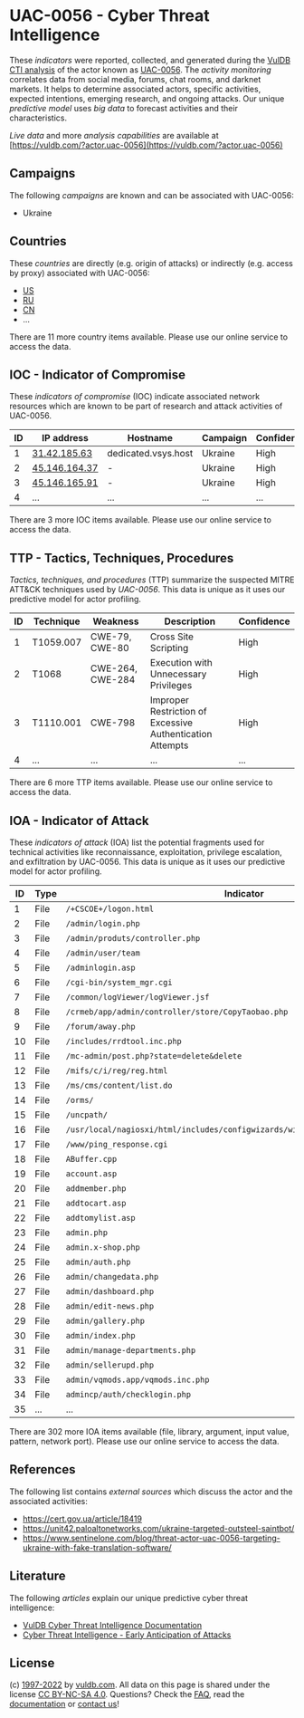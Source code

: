 # UAC-0056 - Cyber Threat Intelligence

These _indicators_ were reported, collected, and generated during the [VulDB CTI analysis](https://vuldb.com/?kb.cti) of the actor known as [UAC-0056](https://vuldb.com/?actor.uac-0056). The _activity monitoring_ correlates data from social media, forums, chat rooms, and darknet markets. It helps to determine associated actors, specific activities, expected intentions, emerging research, and ongoing attacks. Our unique _predictive model_ uses _big data_ to forecast activities and their characteristics.

_Live data_ and more _analysis capabilities_ are available at [https://vuldb.com/?actor.uac-0056](https://vuldb.com/?actor.uac-0056)

## Campaigns

The following _campaigns_ are known and can be associated with UAC-0056:

* Ukraine

## Countries

These _countries_ are directly (e.g. origin of attacks) or indirectly (e.g. access by proxy) associated with UAC-0056:

* [US](https://vuldb.com/?country.us)
* [RU](https://vuldb.com/?country.ru)
* [CN](https://vuldb.com/?country.cn)
* ...

There are 11 more country items available. Please use our online service to access the data.

## IOC - Indicator of Compromise

These _indicators of compromise_ (IOC) indicate associated network resources which are known to be part of research and attack activities of UAC-0056.

ID | IP address | Hostname | Campaign | Confidence
-- | ---------- | -------- | -------- | ----------
1 | [31.42.185.63](https://vuldb.com/?ip.31.42.185.63) | dedicated.vsys.host | Ukraine | High
2 | [45.146.164.37](https://vuldb.com/?ip.45.146.164.37) | - | Ukraine | High
3 | [45.146.165.91](https://vuldb.com/?ip.45.146.165.91) | - | Ukraine | High
4 | ... | ... | ... | ...

There are 3 more IOC items available. Please use our online service to access the data.

## TTP - Tactics, Techniques, Procedures

_Tactics, techniques, and procedures_ (TTP) summarize the suspected MITRE ATT&CK techniques used by _UAC-0056_. This data is unique as it uses our predictive model for actor profiling.

ID | Technique | Weakness | Description | Confidence
-- | --------- | -------- | ----------- | ----------
1 | T1059.007 | CWE-79, CWE-80 | Cross Site Scripting | High
2 | T1068 | CWE-264, CWE-284 | Execution with Unnecessary Privileges | High
3 | T1110.001 | CWE-798 | Improper Restriction of Excessive Authentication Attempts | High
4 | ... | ... | ... | ...

There are 6 more TTP items available. Please use our online service to access the data.

## IOA - Indicator of Attack

These _indicators of attack_ (IOA) list the potential fragments used for technical activities like reconnaissance, exploitation, privilege escalation, and exfiltration by UAC-0056. This data is unique as it uses our predictive model for actor profiling.

ID | Type | Indicator | Confidence
-- | ---- | --------- | ----------
1 | File | `/+CSCOE+/logon.html` | High
2 | File | `/admin/login.php` | High
3 | File | `/admin/produts/controller.php` | High
4 | File | `/admin/user/team` | High
5 | File | `/adminlogin.asp` | High
6 | File | `/cgi-bin/system_mgr.cgi` | High
7 | File | `/common/logViewer/logViewer.jsf` | High
8 | File | `/crmeb/app/admin/controller/store/CopyTaobao.php` | High
9 | File | `/forum/away.php` | High
10 | File | `/includes/rrdtool.inc.php` | High
11 | File | `/mc-admin/post.php?state=delete&delete` | High
12 | File | `/mifs/c/i/reg/reg.html` | High
13 | File | `/ms/cms/content/list.do` | High
14 | File | `/orms/` | Low
15 | File | `/uncpath/` | Medium
16 | File | `/usr/local/nagiosxi/html/includes/configwizards/windowswmi/windowswmi.inc.php` | High
17 | File | `/www/ping_response.cgi` | High
18 | File | `ABuffer.cpp` | Medium
19 | File | `account.asp` | Medium
20 | File | `addmember.php` | High
21 | File | `addtocart.asp` | High
22 | File | `addtomylist.asp` | High
23 | File | `admin.php` | Medium
24 | File | `admin.x-shop.php` | High
25 | File | `admin/auth.php` | High
26 | File | `admin/changedata.php` | High
27 | File | `admin/dashboard.php` | High
28 | File | `admin/edit-news.php` | High
29 | File | `admin/gallery.php` | High
30 | File | `admin/index.php` | High
31 | File | `admin/manage-departments.php` | High
32 | File | `admin/sellerupd.php` | High
33 | File | `admin/vqmods.app/vqmods.inc.php` | High
34 | File | `admincp/auth/checklogin.php` | High
35 | ... | ... | ...

There are 302 more IOA items available (file, library, argument, input value, pattern, network port). Please use our online service to access the data.

## References

The following list contains _external sources_ which discuss the actor and the associated activities:

* https://cert.gov.ua/article/18419
* https://unit42.paloaltonetworks.com/ukraine-targeted-outsteel-saintbot/
* https://www.sentinelone.com/blog/threat-actor-uac-0056-targeting-ukraine-with-fake-translation-software/

## Literature

The following _articles_ explain our unique predictive cyber threat intelligence:

* [VulDB Cyber Threat Intelligence Documentation](https://vuldb.com/?kb.cti)
* [Cyber Threat Intelligence - Early Anticipation of Attacks](https://www.scip.ch/en/?labs.20201022)

## License

(c) [1997-2022](https://vuldb.com/?kb.changelog) by [vuldb.com](https://vuldb.com/?kb.about). All data on this page is shared under the license [CC BY-NC-SA 4.0](https://creativecommons.org/licenses/by-nc-sa/4.0/). Questions? Check the [FAQ](https://vuldb.com/?kb.faq), read the [documentation](https://vuldb.com/?kb) or [contact us](https://vuldb.com/?contact)!
